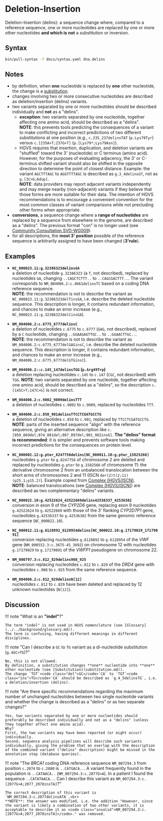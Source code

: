 # Deletion-Insertion

<!-- ## Definition -->

Deletion-Insertion (delins): a sequence change where, compared to a reference sequence, one or more nucleotides are replaced by one or more other nucleotides **and which is not** a substitution or inversion.

## Syntax

```sh exec="true"
bin/pull-syntax -f docs/syntax.yaml dna.delins
```

## Notes

- by definition, when **one** nucleotide is replaced by **one** other nucleotide, the change is a [substitution](substitution.md).
- changes involving two or more consecutive nucleotides are described as deletion/insertion (delins) variants.
- two variants separated by one or more nucleotides should be described individually and **not** as a "delins".
    - **exception**: two variants separated by one nucleotide, together affecting one amino acid, should be described as a "delins".<br>
    **NOTE**: this prevents tools predicting the consequences of a variant to make conflicting and incorrect predictions of two different substitutions at one position (e.g., `c.235_237delinsTAT` (`p.Lys79Tyr`) versus `c.[235A>T;237G>T]` (`p.[Lys79*;Lys79Asn]`).<br>
    - HGVS requires that insertion, duplication, and deletion variants are "shuffled" toward the 3' (nucleotide) or C terminus (amino acid). However, for the purposes of evaluating adjacency, the 3' or C-terminus shifted variant should also be shifted in the opposite direction to determine the point of closest distance.
      Example: the variant `AG`<code class="sub">C</code>`TTTAGC` to `AG`<code class="sub">G</code>`TTT`<code class="ins">T</code>`AGC` is described as `g.3_4delinsGT`, not as `g.[3C>G;6dup]`.<br>
      **NOTE**: data providers may report adjacent variants independently and may merge nearby (non-adjacent) variants if they believe that those forms are more suitable for their data.
      The intention of HGVS recommendations is to encourage a convenient convention for the most common classes of variant comparisons while not precluding other forms when appropriate.
- **conversions**, a sequence change where a **range of nucleotides** are replaced by a sequence from elsewhere in the genome, are described as a "delins".
  The previous format "con" is no longer used (see [Community Consultation SVD-WG009](../../consultation/SVD-WG009.md)).
- for all descriptions, the **most 3' position** possible of the reference sequence is arbitrarily assigned to have been changed (**3'rule**).

## Examples

- **`NC_000023.11:g.32386323delinsGA`**<br>
  a deletion of nucleotide `g.32386323` (a `T`, not described), replaced by nucleotides `GA`, changing `..CAGC`<code class="del">T</code>`CTTT..` to `..CAGC`<code class="ins">GA</code>`CTTT..`.
  The variant corresponds to `NM_004006.2:c.4661delinsTC` based on a coding DNA reference sequence.<br>
  **NOTE**: the recommendation is not to describe the variant as <code class="invalid">NC_000023.11:g.32386323delTinsGA</code>, i.e. describe the deleted nucleotide sequence.
  This description is longer, it contains redundant information, and chances to make an error increase (e.g., <code class="invalid">NC_000023.11:g.32386323delCinsGA</code>).

- **`NM_004006.2:c.6775_6777delinsC`**<br>
  a deletion of nucleotides `c.6775` to `c.6777` (`GAG`, not described), replaced by a `C` nucleotide, changing `..GGAA`<code class="del">GAG</code>`TTGC..` to `..GGAA`<code class="ins">C</code>`TTGC..`.<br>
  **NOTE**: the recommendation is not to describe the variant as <code class="invalid">NM_004006.2:c.6775_6777delGAGinsC</code>, i.e. describe the deleted nucleotide sequence.
  This description is longer, it contains redundant information, and chances to make an error increase (e.g., <code class="invalid">NM_004006.2:c.6775_6777delGTGinsC</code>).

- **`NM_004006.2::c.145_147delinsTGG` (`p.Arg49Trp`)**<br>
  a deletion replacing nucleotides `c.145` to `c.147` (`CGC`, not described) with `TGG`.
  **NOTE**: two variants separated by one nucleotide, together affecting one amino acid, should be described as a "delins", so the description <code class="invalid">c.[145C>T;147C>G]</code> is not correct.

- **`NM_004006.2:c.9002_9009delinsTTT`**<br>
  a deletion of nucleotides `c.9002` to `c.9009`, replaced by nucleotides `TTT`.<br>

- **`NM_004006.2:c.850_901delinsTTCCTCGATGCCTG`**<br>
  a deletion of nucleotides `c.850` to `c.901`, replaced by `TTCCTCGATGCCTG`.<br>
  **NOTE**: parts of the inserted sequence "align" with the reference sequence, giving an alternative description like `c.[850_869del;874_881del;887_897del;901_902insG]`.
  **The "delins" format is recommended**: it is simpler and prevents software tools making incorrect predictions for the consequences on protein level.

- **`NC_000002.12:g.pter_8247756delins[NC_000011.10:g.pter_15825266]`**<br>
  nucleotides `g.pter` to `g.8247756` of chromosome 2 are deleted and replaced by nucleotides `g.pter` to `g.1582566` of chromosome 11: the derivative chromosome 2 from an unbalanced translocation between the short arms of chromosomes 2 and 11 (ISCN `der(2)t(2;11)(p25.1;p15.2)`).
  Example copied from [Complex (HGVS/ISCN)](complex.md).<br>
  **NOTE**: balanced translocations (see [Complex (HGVS/ISCN)](complex.md)) are described as two complementary "delins" variants.

- **`NC_000022.10:g.42522624_42522669delins42536337_42536382`**<br>
  conversion in exon 9 of the _CYP2D6_ gene, replacing exon 9 nucleotides `g.42522624` to `g.42522669` with those of the 3' flanking _CYP2D7P1_ gene, nucleotides `g.42536337` to `g.42536382` from the same genomic reference sequence (`NC_000022.10`).

- **`NC_000012.11:g.6128892_6128954delins[NC_000022.10:g.17179029_17179091]`**<br>
  conversion replacing nucleotides `g.6128892` to `g.6128954` of the _VWF_ gene (`NM_000552.3:c.3675-45_3692`) on chromosome 12 with nucleotides `g.17179029` to `g.17179091` of the _VWFP1_ pseudogene on chromosome 22.

- **`NM_000797.3:c.812_829delins908_925`**<br>
  conversion replacing nucleotides `c.812` to `c.829` of the _DRD4_ gene with nucleotides `c.908` to `c.925` from the same reference sequence.

- **`NM_004006.2:c.812_829delinsN[12]`**<br>
  nucleotides `c.812` to `c.829` have been deleted and replaced by 12 unknown nucleotides (`N[12]`).

## Discussion

!!! note "What is an **"indel"**?"

    The term "indel" is not used in HGVS nomenclature (see [Glossary](../../background/glossary.md)).
    The term is confusing, having different meanings in different disciplines.

!!! note "Can I describe a `GC` to `TG` variant as a di-nucleotide substitution (<code class="invalid">g.4GC>TG</code>)?"

    No, this is not allowed.
    By definition, a substitution changes **one** nucleotide into **one** other nucleotide (see [Substitution](substitution.md)).
    The change `TGT`<code class="del">GC</code>`CA` to `TGT`<code class="ins">TG</code>`CA` should be described as `g.4_5delinsTG`, i.e. a deletion/insertion (delins).

!!! note "Are there specific recommendations regarding the maximum number of unchanged nucleotides between two single nucleotide variants and whether the change is described as a "delins" or as two separate changes?"

    Yes, two variants separated by one or more nucleotides should preferably be described individually and not as a "delins" (unless they together affect one amino acid).
    Why?
    First, the two variants may have been reported (or might occur) individually.
    Second, sequence analysis pipelines will describe such variants individually, giving the problem that an overlap with the description of the combined variant ("delins" description) might be missed in the annotation step (database queries).

!!! note "The _BRCA1_ coding DNA reference sequence `NM_007294.3` from position `c.2074` to `c.2080` is `..CAT`<code class="sub">G</code>`ACA..`. A variant frequently found in the population is `..CAT`<code class="sub">A</code>`ACA..` (`NM_007294.3:c.2077G>A`). In a patient I found the sequence `..CAT`<code class="sub">A</code><code class="ins">TA</code>`ACA..`. Can I describe this variant as <code class="invalid">NM_007294.3:c.[2077G>A;2077_2078insTA]</code>?"

    The correct description of this variant is `NM_007294.3:c.2077delinsATA`.<br>
    **NOTE**: the answer was modified, i.e. the addition "However, since the variant is likely a combination of two other variants, it is acceptable to describe it as <code class="invalid">NM_007294.3:c.[2077G>A;2077_2078insTA]</code>." was removed.
